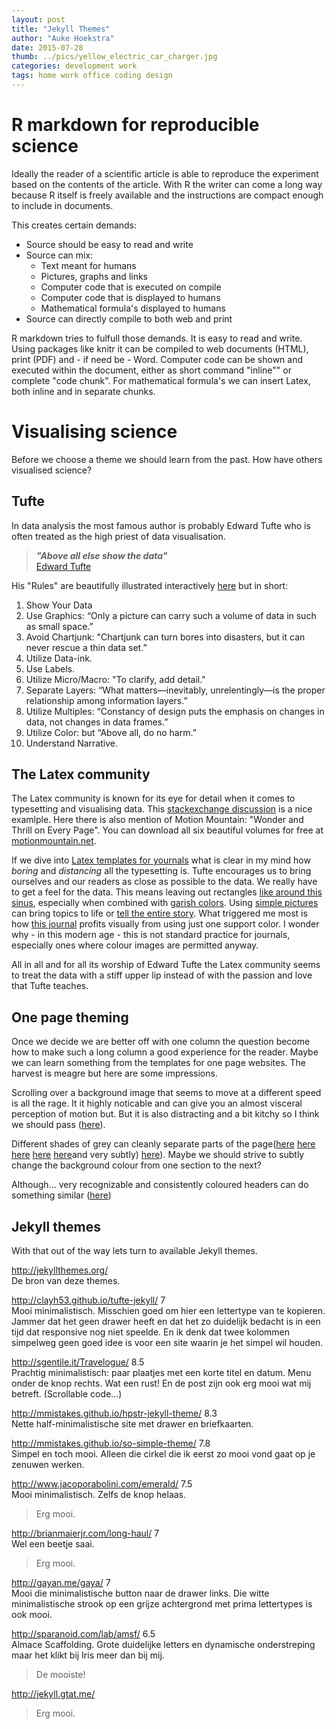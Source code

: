 ```yaml
---
layout: post
title: "Jekyll Themes"
author: "Auke Hoekstra"
date: 2015-07-28
thumb: ../pics/yellow_electric_car_charger.jpg
categories: development work
tags: home work office coding design
---
```


# R markdown for reproducible science
Ideally the reader of a scientific article is able to reproduce the experiment based on the contents of the article. With R the writer can come a long way because R itself is freely available and the instructions are compact enough to include in documents.

This creates certain demands:

  * Source should be easy to read and write
  * Source can mix:
    * Text meant for humans
    * Pictures, graphs and links
    * Computer code that is executed on compile
    * Computer code that is displayed to humans
    * Mathematical formula's displayed to humans
  * Source can directly compile to both web and print

R markdown tries to fulfull those demands. It is easy to read and write. Using packages like knitr it can be compiled to web documents (HTML), print (PDF) and - if need be - Word. Computer code can be shown and executed within the document, either as short command "inline"" or complete "code chunk". For mathematical formula's we can insert Latex, both inline and in separate chunks.

# Visualising science
Before we choose a theme we should learn from the past. How have others visualised science?

## Tufte
In data analysis the most famous author is probably Edward Tufte who is often treated as the high priest of data visualisation.

> ***"Above all else show the data"***  
> [Edward Tufte](https://bianalystblog.wordpress.com/2013/04/06/above-all-else-show-the-data-edward-tufte/)

His "Rules" are beautifully illustrated interactively [here](http://www.sealthreinhold.com/school/tuftes-rules/) but in short:

  1. Show Your Data
  2. Use Graphics: “Only a picture can carry such a volume of data in such as small space.”
  3. Avoid Chartjunk: "Chartjunk can turn bores into disasters, but it can never rescue a thin data set.”
  4. Utilize Data-ink.
  5. Use Labels.
  6. Utilize Micro/Macro: "To clarify, add detail."
  7. Separate Layers: “What matters—inevitably, unrelentingly—is the proper relationship among information layers.”
  8. Utilize Multiples: “Constancy of design puts the emphasis on changes in data, not changes in data frames.”
  9. Utilize Color: but “Above all, do no harm.”
  10. Understand Narrative.

## The Latex community
The Latex community is known for its eye for detail when it comes to typesetting and visualising data. This [stackexchange discussion](http://tex.stackexchange.com/questions/1319/showcase-of-beautiful-typography-done-in-tex-friends) is a nice examlple. Here there is also mention of Motion Mountain: "Wonder and Thrill on Every Page". You can download all six beautiful volumes for free at [motionmountain.net](http://www.motionmountain.net/).

If we dive into [Latex templates for yournals](https://www.sharelatex.com/templates/journals) what is clear in my mind how *boring* and *distancing* all the typesetting is. Tufte encourages us to bring ourselves and our readers as close as possible to the data. We really have to get a feel for the data. This means leaving out rectangles [like around this sinus](https://www.sharelatex.com/templates/52fb896f33621a613683ec93/v/2/pdf?inline=true&name=MNRAS%20%28Oxford%20University%20Press%29), especially when combined with [garish colors](https://www.sharelatex.com/templates/52fb87dd33621a613683ec84/v/1/pdf?inline=true&name=ICML). Using [simple pictures](https://www.sharelatex.com/templates/52fe01e834a287a85245b4cf/v/1/pdf?inline=true&name=VLDB%20Paper) can bring topics to life or [tell the entire story](https://www.sharelatex.com/templates/537363fe196e12e838a758ce/v/1/pdf?inline=true&name=British%20Machine%20Vision%20Conference%20%28BMVC%29%20Extended%20Abstract). What triggered me most is how [this journal](https://www.sharelatex.com/templates/52fb8e0b33621a613683ecba/v/1/pdf?inline=true&name=Central%20European%20Journal%20of%20Mathematics) profits visually from using just one support color. I wonder why - in this modern age - this is not standard practice for journals, especially ones where colour images are permitted anyway.

All in all and for all its worship of Edward Tufte the Latex community seems to treat the data with a stiff upper lip instead of with the passion and love that Tufte teaches.

## One page theming
Once we decide we are better off with one column the question become how to make such a long column a good experience for the reader. Maybe we can learn something from the templates for one page websites. The harvest is meagre but here are some impressions.

Scrolling over a background image that seems to move at a different speed is all the rage. It it highly noticable and can give you an almost visceral perception of motion but. But it is also distracting and a bit kitchy so I think we should pass ([here](http://demo.rocknrolladesigns.com/html/jarvis/)).

Different shades of grey can cleanly separate parts of the page([here](http://demo.imransdesign.com/unika/) [here](http://www.templategarden.com/preview/alpha/template/index.html) [here](http://ironsummitmedia.github.io/startbootstrap-agency/) [here](http://make-lemonade.co/themes/?theme=Booker) [here](https://onepagelove.com/oneengine)and very subtly) [here](http://themeforest.net/item/quickstep-responsive-one-page-portfolio-theme/full_screen_preview/3237426)). Maybe we should strive to subtly change the background colour from one section to the next?

Although... very recognizable and consistently coloured headers can do something similar ([here](https://onepagelove.com/klim))

## Jekyll themes
With that out of the way lets turn to available Jekyll themes.




<http://jekyllthemes.org/>  
De bron van deze themes.


<http://clayh53.github.io/tufte-jekyll/> 7  
Mooi minimalistisch. Misschien goed om hier een lettertype van te kopieren. Jammer dat het geen drawer heeft en dat het zo duidelijk bedacht is in een tijd dat responsive nog niet speelde. En ik denk dat twee kolommen simpelweg geen goed idee is voor een site waarin je het simpel wil houden.




<http://sgentile.it/Travelogue/> 8.5  
Prachtig minimalistisch: paar plaatjes met een korte titel en datum. Menu onder de knop rechts. Wat een rust! En de post zijn ook erg mooi wat mij betreft. (Scrollable code...)

<http://mmistakes.github.io/hpstr-jekyll-theme/> 8.3  
Nette half-minimalistische site met drawer en briefkaarten.

<http://mmistakes.github.io/so-simple-theme/> 7.8  
Simpel en toch mooi. Alleen die cirkel die ik eerst zo mooi vond gaat op je zenuwen werken.

<http://www.jacoporabolini.com/emerald/> 7.5  
Mooi minimalistisch. Zelfs de knop helaas.



> Erg mooi.

<http://brianmaierjr.com/long-haul/> 7  
Wel een beetje saai.

> Erg mooi.

<http://gayan.me/gaya/> 7  
Mooi die minimalistische button naar de drawer links.
Die witte minimalistische strook op een grijze achtergrond met prima lettertypes is ook mooi.

<http://sparanoid.com/lab/amsf/> 6.5  
Almace Scaffolding. Grote duidelijke letters en dynamische onderstreping maar het klikt bij Iris meer dan bij mij.

> De mooiste!

<http://jekyll.gtat.me/>

> Erg mooi.
